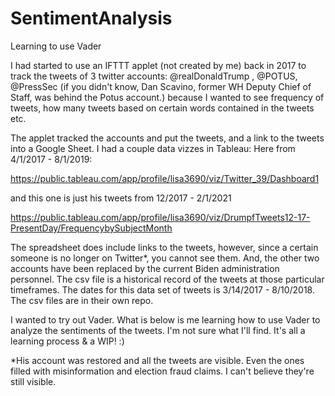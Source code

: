 # SentimentAnalysis
Learning to use Vader

I had started to use an IFTTT applet (not created by me) back in 2017 to track the tweets of 3 twitter accounts: @realDonaldTrump , @POTUS, @PressSec (if you didn't know, Dan Scavino, former WH Deputy Chief of Staff, was behind the Potus account.) because I wanted to see frequency of tweets, how many tweets based on certain words contained in the tweets etc.

The applet tracked the accounts and put the tweets, and a link to the tweets into a Google Sheet. I had a couple data vizzes in Tableau: Here from 4/1/2017 - 8/1/2019:

https://public.tableau.com/app/profile/lisa3690/viz/Twitter_39/Dashboard1

and this one is just his tweets from 12/2017 - 2/1/2021

https://public.tableau.com/app/profile/lisa3690/viz/DrumpfTweets12-17-PresentDay/FrequencybySubjectMonth

The spreadsheet does include links to the tweets, however, since a certain someone is no longer on Twitter*, you cannot see them. And, the other two accounts have been replaced by the current Biden administration personnel. The csv file is a historical record of the tweets at those particular timeframes. The dates for this data set of tweets is 3/14/2017 - 8/10/2018. The csv files are in their own repo.

I wanted to try out Vader. What is below is me learning how to use Vader to analyze the sentiments of the tweets. I'm not sure what I'll find. It's all a learning process & a WIP! :)

*His account was restored and all the tweets are visible. Even the ones filled with misinformation and election fraud claims. I can't believe they're still visible. 
